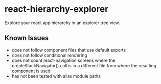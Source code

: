 # react-hierarchy-explorer

Explore your react app hierarchy in an explorer tree view.

## Known Issues

- does not follow component files that use default exports
- does not follow conditional rendering
- does not count react-navigation screens where the createStackNavigator() call is in a different file from where the resulting component is used
- has not been tested with alias module paths
